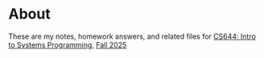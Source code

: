 # About

These are my notes, homework answers, and related files for [CS644: Intro to Systems Programming](https://iafisher.com/cs644), [Fall 2025](https://iafisher.com/cs644/fall2025)
